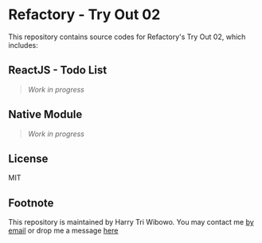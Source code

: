 # Refactory - Try Out 02

This repository contains source codes for Refactory's Try Out 02, which includes:

## ReactJS - Todo List

> _Work in progress_

## Native Module

> _Work in progress_

## License

MIT

## Footnote

This repository is maintained by Harry Tri Wibowo. You may contact me [by email](mail@htwibowo.co) or drop me a message [here](http://linkedin.com/in/htwibowo)

